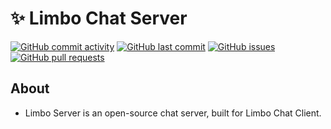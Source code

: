 # ✨ Limbo Chat Server
[![GitHub commit activity](https://img.shields.io/github/commit-activity/m/LimboChat/server)](https://github.com/LimboChat/server/commits)
[![GitHub last commit](https://img.shields.io/github/last-commit/LimboChat/server)](https://github.com/LimboChat/server/commits)
[![GitHub issues](https://img.shields.io/github/issues/LimboChat/server)](https://github.com/LimboChat/server/issues)
[![GitHub pull requests](https://img.shields.io/github/issues-pr/LimboChat/server)](https://github.com/LimboChat/server/pulls)

## About
- Limbo Server is an open-source chat server, built for Limbo Chat Client.